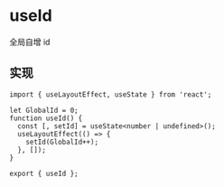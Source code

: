 # useId

全局自增 id

## 实现

```tsx | pure
import { useLayoutEffect, useState } from 'react';

let GlobalId = 0;
function useId() {
  const [, setId] = useState<number | undefined>();
  useLayoutEffect(() => {
    setId(GlobalId++);
  }, []);
}

export { useId };
```
